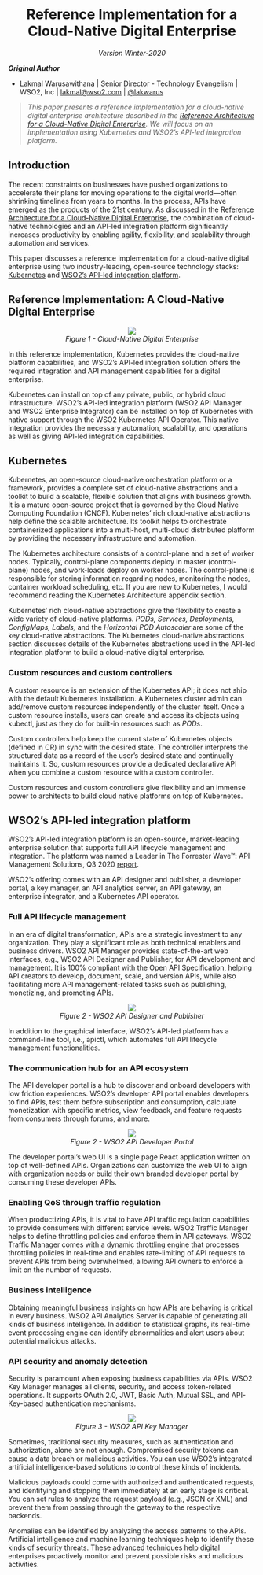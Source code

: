 <h1 align="center"> Reference Implementation for a Cloud-Native Digital Enterprise </center></h1>
<p align="center">
<i>
Version Winter-2020<br/>
</i>
</p>

**_Original Author_**

+ Lakmal Warusawithana | Senior Director - Technology Evangelism | WSO2, Inc | <lakmal@wso2.com> | [@lakwarus](https://twitter.com/lakwarus)

> *This paper presents a reference implementation for a cloud-native digital enterprise architecture described in the [Reference Architecture for a Cloud-Native Digital Enterprise](https://github.com/wso2/reference-architecture/blob/master/reference-cloud-native-architecture-digital-enterprise.md). We will focus on an implementation using Kubernetes and WSO2’s API-led integration platform.*

## Introduction

The recent constraints on businesses have pushed organizations to accelerate their plans for moving operations to the digital world—often shrinking timelines from years to months. In the process, APIs have emerged as the products of the 21st century. As discussed in the [Reference Architecture for a Cloud-Native Digital Enterprise](https://github.com/wso2/reference-architecture/blob/master/reference-cloud-native-architecture-digital-enterprise.md), the combination of cloud-native technologies and an API-led integration platform significantly increases productivity by enabling agility, flexibility, and scalability through automation and services.

This paper discusses a reference implementation for a cloud-native digital enterprise using two industry-leading, open-source technology stacks: [Kubernetes](http://kubernetes.io) and [WSO2’s API-led integration platform](http://wso2.com). 

## Reference Implementation: A Cloud-Native Digital Enterprise 

<p align="center">
<img src="https://github.com/lakwarus/reference-architecture/raw/master/media/ra-reference-implementation-digital-enterprise.png">
<br> 
<i>Figure 1 - Cloud-Native Digital Enterprise</i>
</p>

In this reference implementation, Kubernetes provides the cloud-native platform capabilities, and WSO2’s API-led integration solution offers the required integration and API management capabilities for a digital enterprise.

Kubernetes can install on top of any private, public, or hybrid cloud infrastructure. WSO2’s API-led integration platform (WSO2 API Manager and WSO2 Enterprise Integrator) can be installed on top of Kubernetes with native support through the WSO2 Kubernetes API Operator. This native integration provides the necessary automation, scalability, and operations as well as giving API-led integration capabilities.

## Kubernetes

Kubernetes, an open-source cloud-native orchestration platform or a framework, provides a complete set of cloud-native abstractions and a toolkit to build a scalable, flexible solution that aligns with business growth. It is a mature open-source project that is governed by the Cloud Native Computing Foundation (CNCF). Kubernetes’ rich cloud-native abstractions help define the scalable architecture. Its toolkit helps to orchestrate containerized applications into a multi-host, multi-cloud distributed platform by providing the necessary infrastructure and automation. 

The Kubernetes architecture consists of a control-plane and a set of worker nodes. Typically, control-plane components deploy in master (control-plane) nodes, and work-loads deploy on worker nodes. The control-plane is responsible for storing information regarding nodes, monitoring the nodes, container workload scheduling, etc. If you are new to Kubernetes, I would recommend reading the Kubernetes Architecture appendix section.

Kubernetes’ rich cloud-native abstractions give the flexibility to create a wide variety of cloud-native platforms. *PODs, Services, Deployments, ConfigMaps, Labels,* and the *Horizontal POD Autoscaler* are some of the key cloud-native abstractions. The Kubernetes cloud-native abstractions section discusses details of the Kubernetes abstractions used in the API-led integration platform to build a cloud-native digital enterprise.

### Custom resources and custom controllers

A custom resource is an extension of the Kubernetes API; it does not ship with the default Kubernetes installation. A Kubernetes cluster admin can add/remove custom resources independently of the cluster itself. Once a custom resource installs, users can create and access its objects using kubectl, just as they do for built-in resources such as *PODs*.

Custom controllers help keep the current state of Kubernetes objects (defined in CR) in sync with the desired state. The controller interprets the structured data as a record of the user’s desired state and continually maintains it. So, custom resources provide a dedicated declarative API when you combine a custom resource with a custom controller.

Custom resources and custom controllers give flexibility and an immense power to architects to build cloud native platforms on top of Kubernetes.

## WSO2’s API-led integration platform

WSO2’s API-led integration platform is an open-source, market-leading enterprise solution that supports full API lifecycle management and integration. The platform was named a Leader in The Forrester Wave™: API Management Solutions, Q3 2020  [report](https://wso2.com/resources/analyst-reports/the-forrester-wave-api-management-solutions-q3-2020/).

WSO2’s offering comes with an API designer and publisher, a developer portal, a key manager, an API analytics server, an API gateway, an enterprise integrator, and a Kubernetes API operator.

### Full API lifecycle management

In an era of digital transformation, APIs are a strategic investment to any organization. They play a significant role as both technical enablers and  business drivers. WSO2 API Manager provides state-of-the-art web interfaces, e.g., WSO2 API Designer and Publisher, for API development and management. It is 100% compliant with the Open API Specification, helping API creators to develop, document, scale, and version APIs, while also facilitating more API management-related tasks such as publishing, monetizing, and promoting APIs.

<p align="center">
<img src="https://github.com/lakwarus/reference-architecture/raw/master/media/ra-api-publisher.png">
<br> 
<i>Figure 2 - WSO2 API Designer and Publisher</i>
</p>

In addition to the graphical interface, WSO2’s API-led platform has a command-line tool, i.e., apictl, which automates full API lifecycle management functionalities. 

### The communication hub for an API ecosystem

The API developer portal is a hub to discover and onboard developers with low friction experiences. WSO2’s developer API portal enables developers to find APIs, test them before subscription and consumption, calculate monetization with specific metrics, view feedback, and feature requests from consumers through forums, and more.

<p align="center">
<img src="https://github.com/lakwarus/reference-architecture/raw/master/media/ra-api-dev-portal.png">
<br> 
<i>Figure 2 - WSO2 API Developer Portal</i>
</p>

The developer portal’s web UI is a single page React application written on top of well-defined APIs. Organizations can customize the web UI to align with organization needs or build their own branded developer portal by consuming these developer APIs.

### Enabling QoS through traffic regulation

When productizing APIs, it is vital to have API traffic regulation capabilities to provide consumers with different service levels. WSO2 Traffic Manager helps to define throttling policies and enforce them in API gateways. WSO2 Traffic Manager comes with a dynamic throttling engine that processes throttling policies in real-time and enables rate-limiting of API requests to prevent APIs from being overwhelmed, allowing API owners to enforce a limit on the number of requests.

### Business intelligence

Obtaining meaningful business insights on how APIs are behaving is critical in every business. WSO2 API Analytics Server is capable of generating all kinds of business intelligence. In addition to statistical graphs, its real-time event processing engine can identify abnormalities and alert users about potential malicious attacks.  

### API security and anomaly detection

Security is paramount when exposing business capabilities via APIs. WSO2 Key Manager 
manages all clients, security, and access token-related operations. It supports OAuth 2.0, JWT, Basic Auth, Mutual SSL, and API-Key-based authentication mechanisms.

<p align="center">
<img src="https://github.com/lakwarus/reference-architecture/raw/master/media/ra-key-manager.png">
<br> 
<i>Figure 3 - WSO2 API Key Manager</i>
</p>

Sometimes, traditional security measures, such as authentication and authorization, alone are not enough. Compromised security tokens can cause a data breach or malicious activities. You can use WSO2’s integrated artificial intelligence-based solutions to control these kinds of incidents. 

Malicious payloads could come with authorized and authenticated requests, and identifying and stopping them immediately at an early stage is critical. You can set rules to analyze the request payload (e.g., JSON or XML) and prevent them from passing through the gateway to the respective backends.

Anomalies can be identified by analyzing the access patterns to the APIs. Artificial intelligence and machine learning techniques help to identify these kinds of security threats. These advanced techniques help digital enterprises proactively monitor and prevent possible risks and malicious activities. 
